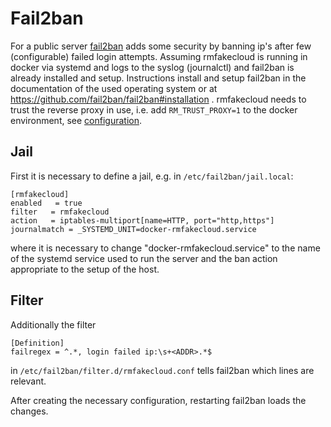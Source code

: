# Fail2ban

For a public server [fail2ban](https://www.fail2ban.org/wiki/index.php/Main_Page) adds some security by banning ip's after few (configurable) failed login attempts.
Assuming rmfakecloud is running in docker via systemd and logs to the syslog (journalctl) and fail2ban is already installed and setup.
Instructions install and setup fail2ban in the documentation of the used operating system or at https://github.com/fail2ban/fail2ban#installation .
rmfakecloud needs to trust the reverse proxy in use, i.e. add `RM_TRUST_PROXY=1` to the docker environment,
see [configuration](configuration.md).

## Jail
First it is necessary to define a jail, e.g. in `/etc/fail2ban/jail.local`:
```
[rmfakecloud]
enabled   = true
filter   = rmfakecloud
action   = iptables-multiport[name=HTTP, port="http,https"]
journalmatch = _SYSTEMD_UNIT=docker-rmfakecloud.service
```
where it is necessary to change "docker-rmfakecloud.service" to the name of the systemd service used to run the server
and the ban action appropriate to the setup of the host.

## Filter
Additionally the filter
```
[Definition]
failregex = ^.*, login failed ip:\s+<ADDR>.*$
```
in `/etc/fail2ban/filter.d/rmfakecloud.conf` tells fail2ban which lines are relevant.

After creating the necessary configuration, restarting fail2ban loads the changes.
